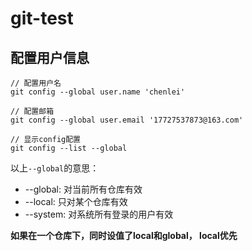 # git-test
## 配置用户信息
```
// 配置用户名
git config --global user.name 'chenlei'

// 配置邮箱
git config --global user.email '17727537873@163.com'

// 显示config配置
git config --list --global
```
以上```--global```的意思：
-  --global: 对当前所有仓库有效
-  --local: 只对某个仓库有效
-  --system: 对系统所有登录的用户有效

**如果在一个仓库下，同时设值了local和global， local优先**